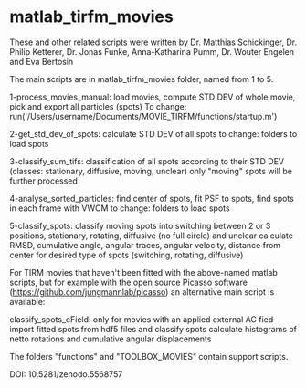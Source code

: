# matlab_tirfm_movies

These and other related scripts were written by Dr. Matthias Schickinger, Dr. Philip Ketterer, Dr. Jonas Funke, Anna-Katharina Pumm, Dr. Wouter Engelen and Eva Bertosin

The main scripts are in matlab_tirfm_movies folder, named from 1 to 5.

1-process_movies_manual:
load movies, compute STD DEV of whole movie, pick and export all particles (spots)
To change: run('/Users/username/Documents/MOVIE_TIRFM/functions/startup.m')

2-get_std_dev_of_spots:
calculate STD DEV of all spots
to change: folders to load spots

3-classify_sum_tifs:
classification of all spots according to their STD DEV (classes: stationary, diffusive, moving, unclear)
only "moving" spots will be further processed

4-analyse_sorted_particles:
find center of spots, fit PSF to spots, find spots in each frame with VWCM
to change: folders to load spots

5-classify_spots:
classify moving spots into switching between 2 or 3 positions, stationary, rotating, diffusive (no full circle) and unclear
calculate RMSD, cumulative angle, angular traces, angular velocity, distance from center for desired type of spots (switching, rotating, diffusive)

For TIRM movies that haven't been fitted with the above-named matlab scripts, but for example with the open source Picasso software (https://github.com/jungmannlab/picasso) an alternative main script is available:

classify_spots_eField:
only for movies with an applied external AC fied
import fitted spots from hdf5 files and classify spots
calculate histograms of netto rotations and cumulative angular displacements

The folders "functions" and "TOOLBOX_MOVIES" contain support scripts.

DOI: 10.5281/zenodo.5568757
